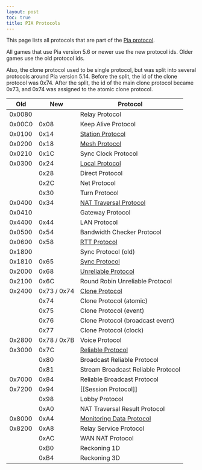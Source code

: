 ```yaml
---
layout: post
toc: true
title: PIA Protocols
---
```


This page lists all protocols that are part of the [Pia protocol](/docs/pia/protocol).

All games that use Pia version 5.6 or newer use the new protocol ids. Older games use the old protocol ids.

Also, the clone protocol used to be single protocol, but was split into several protocols around Pia version 5.14. Before the split, the id of the clone protocol was 0x74. After the split, the id of the main clone protocol became 0x73, and 0x74 was assigned to the atomic clone protocol.

| Old    | New         | Protocol                                                        |
|--------|-------------|-----------------------------------------------------------------|
| 0x0080 |             | Relay Protocol                                                  |
| 0x00C0 | 0x08        | Keep Alive Protocol                                             |
| 0x0100 | 0x14        | [Station Protocol](/docs/pia/protocols/station)                 |
| 0x0200 | 0x18        | [Mesh Protocol](/docs/pia/protocols/mesh)                       |
| 0x0210 | 0x1C        | Sync Clock Protocol                                             |
| 0x0300 | 0x24        | [Local Protocol](/docs/pia/protocols/local)                     |
|        | 0x28        | Direct Protocol                                                 |
|        | 0x2C        | Net Protocol                                                    |
|        | 0x30        | Turn Protocol                                                   |
| 0x0400 | 0x34        | [NAT Traversal Protocol](/docs/pia/protocols/nat-traversal)     |
| 0x0410 |             | Gateway Protocol                                                |
| 0x4400 | 0x44        | LAN Protocol                                                    |
| 0x0500 | 0x54        | Bandwidth Checker Protocol                                      |
| 0x0600 | 0x58        | [RTT Protocol](/docs/pia/protocols/rtt)                         |
| 0x1800 |             | Sync Protocol (old)                                             |
| 0x1810 | 0x65        | [Sync Protocol](/docs/pia/protocols/sync)                       |
| 0x2000 | 0x68        | [Unreliable Protocol](/docs/pia/protocols/unreliable)           |
| 0x2100 | 0x6C        | Round Robin Unreliable Protocol                                 |
| 0x2400 | 0x73 / 0x74 | [Clone Protocol](/docs/pia/protocols/clone)                     |
|        | 0x74        | Clone Protocol (atomic)                                         |
|        | 0x75        | Clone Protocol (event)                                          |
|        | 0x76        | Clone Protocol (broadcast event)                                |
|        | 0x77        | Clone Protocol (clock)                                          |
| 0x2800 | 0x78 / 0x7B | Voice Protocol                                                  |
| 0x3000 | 0x7C        | [Reliable Protocol](/docs/pia/protocols/reliable)               |
|        | 0x80        | Broadcast Reliable Protocol                                     |
|        | 0x81        | Stream Broadcast Reliable Protocol                              |
| 0x7000 | 0x84        | Reliable Broadcast Protocol                                     |
| 0x7200 | 0x94        | [[Session Protocol]]                                            |
|        | 0x98        | Lobby Protocol                                                  |
|        | 0xA0        | NAT Traversal Result Protocol                                   |
| 0x8000 | 0xA4        | [Monitoring Data Protocol](/docs/pia/protocols/monitoring-data) |
| 0x8200 | 0xA8        | Relay Service Protocol                                          |
|        | 0xAC        | WAN NAT Protocol                                                |
|        | 0xB0        | Reckoning 1D                                                    |
|        | 0xB4        | Reckoning 3D                                                    |